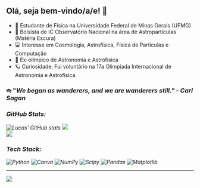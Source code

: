 ## Olá, seja bem-vindo/a/e! 👋

- 🔭 Estudante de Física na Universidade Federal de Minas Gerais (UFMG)
- 💼 Bolsista de IC Observatório Nacional na área de Astropartículas (Matéria Escura)
- 💻 Interesse em Cosmologia, Astrofísica, Física de Partículas e Computação
- 🏅 Ex-olímpico de Astronomia e Astrofísica
- 🪐 Curiosidade: Fui voluntário na 17a Olimpíada Internacional de Astronomia e Astrofísica

### <p>➬ "<em>We began as wanderers, and we are wanderers still.<em>" - Carl Sagan</p> 

### GitHub Stats:
![Lucas' GitHub stats](https://github-readme-stats.vercel.app/api?username=lrochacastro&show_icons=true&theme=dark)
![](https://nirzak-streak-stats.vercel.app/?user=lrochacastro&theme=dark&hide_border=false)<br/>
![](https://github-readme-stats.vercel.app/api/top-langs/?username=lrochacastro&theme=dark&hide_border=false&include_all_commits=true&count_private=true&layout=compact)


### Tech Stack:
![Python](https://img.shields.io/badge/python-3670A0?style=for-the-badge&logo=python&logoColor=ffdd54) ![Canva](https://img.shields.io/badge/Canva-%2300C4CC.svg?style=for-the-badge&logo=Canva&logoColor=white) ![NumPy](https://img.shields.io/badge/numpy-%23013243.svg?style=for-the-badge&logo=numpy&logoColor=white) ![Scipy](https://img.shields.io/badge/SciPy-%230C55A5.svg?style=for-the-badge&logo=scipy&logoColor=%white) ![Pandas](https://img.shields.io/badge/pandas-%23150458.svg?style=for-the-badge&logo=pandas&logoColor=white) ![Matplotlib](https://img.shields.io/badge/Matplotlib-%23ffffff.svg?style=for-the-badge&logo=Matplotlib&logoColor=black)

---
[![](https://visitcount.itsvg.in/api?id=lrochacastro&icon=9&color=0)](https://visitcount.itsvg.in)

<!-- Proudly created with GPRM ( https://gprm.itsvg.in ) -->
